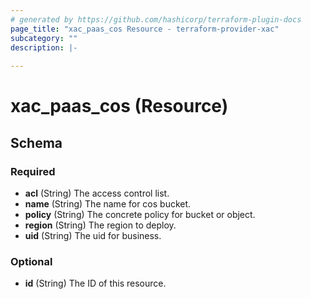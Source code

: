 ```yaml
---
# generated by https://github.com/hashicorp/terraform-plugin-docs
page_title: "xac_paas_cos Resource - terraform-provider-xac"
subcategory: ""
description: |-
  
---
```


# xac_paas_cos (Resource)





<!-- schema generated by tfplugindocs -->
## Schema

### Required

- **acl** (String) The access control list.
- **name** (String) The name for cos bucket.
- **policy** (String) The concrete policy for bucket or object.
- **region** (String) The region to deploy.
- **uid** (String) The uid for business.

### Optional

- **id** (String) The ID of this resource.



